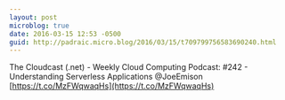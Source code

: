 ```yaml
---
layout: post
microblog: true
date: 2016-03-15 12:53 -0500
guid: http://padraic.micro.blog/2016/03/15/t709799756583690240.html
---
```

The Cloudcast (.net) - Weekly Cloud Computing Podcast: #242 - Understanding Serverless Applications @JoeEmison  [https://t.co/MzFWqwaqHs](https://t.co/MzFWqwaqHs)
